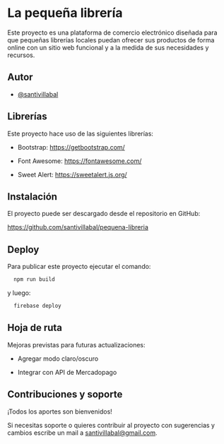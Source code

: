 
# La pequeña librería

Este proyecto es una plataforma de comercio electrónico diseñada para que pequeñas librerías locales puedan ofrecer sus productos de forma online con un sitio web funcional y a la medida de sus necesidades y recursos.


## Autor

- [@santivillabal](https://www.github.com/santivillabal)


## Librerías

Este proyecto hace uso de las siguientes librerías:

- Bootstrap: https://getbootstrap.com/

- Font Awesome: https://fontawesome.com/

- Sweet Alert: https://sweetalert.js.org/
## Instalación

El proyecto puede ser descargado desde el repositorio en GitHub:

https://github.com/santivillabal/pequena-libreria
## Deploy

Para publicar este proyecto ejecutar el comando:

```bash
  npm run build
```

y luego:

```bash
  firebase deploy
```

## Hoja de ruta

Mejoras previstas para futuras actualizaciones:

- Agregar modo claro/oscuro

- Integrar con API de Mercadopago
## Contribuciones y soporte

¡Todos los aportes son bienvenidos!

Si necesitas soporte o quieres contribuir al proyecto con sugerencias y cambios escribe un mail a santivillabal@gmail.com.

